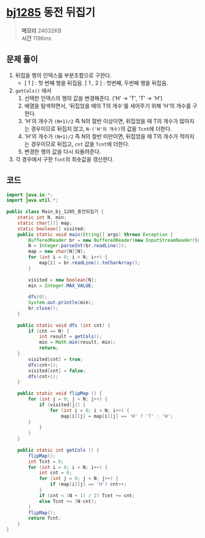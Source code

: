 # [bj1285](https://www.acmicpc.net/problem/1285) 동전 뒤집기
> **메모리** 24032KB <br/>
> **시간** 1196ms
## 문제 풀이
1. 뒤집을 행의 인덱스를 부분조합으로 구한다.
	-  [ 1 ] : 첫 번째 행을 뒤집음. [ 1 ,  2 ] : 첫번째, 두번째 행을 뒤집음. 
2. `getCols()` 에서 
	1. 선택한 인덱스의 행의 값을 변경해준다. ('H' -> 'T', 'T' -> 'H')
	2. 배열을 탐색하면서, '뒤집었을 때의 T의 개수'를 세어주기 위해 'H'의 개수를 구한다.
	3. 'H'의 개수가 `(N+1)/2` 즉 N의 절반 이상이면, 뒤집었을 때 T의 개수가 많아지는 경우이므로 뒤집지 않고, `N-('H'의 개수)`의 값을 `Tcnt`에 더한다.
	4. 'H'의 개수가 `(N+1)/2` 즉 N의 절반 미만이면, 뒤집었을 때 T의 개수가 적어지는 경우이므로 뒤집고, `cnt` 값을 `Tcnt`에 더한다.
	5. 변경한 행의 값을 다시 되돌려준다.
3. 각 경우에서 구한 `Tcnt`의 최솟값을 갱신한다.
## 코드
```java
import java.io.*;  
import java.util.*;  
  
public class Main_bj_1285_동전뒤집기 {  
    static int N, min;  
    static char[][] map;  
    static boolean[] visited;  
    public static void main(String[] args) throws Exception {  
        BufferedReader br = new BufferedReader(new InputStreamReader(System.in));  
        N = Integer.parseInt(br.readLine());  
        map = new char[N][N];  
        for (int i = 0; i < N; i++) {  
            map[i] = br.readLine().toCharArray();  
        }  
  
        visited = new boolean[N];  
        min = Integer.MAX_VALUE;  
  
        dfs(0);  
        System.out.println(min);  
        br.close();  
    }  
  
    public static void dfs (int cnt) {  
        if (cnt == N) {  
            int result = getCols();  
            min = Math.min(result, min);  
            return;
	}  
        visited[cnt] = true;  
        dfs(cnt+1);  
        visited[cnt] = false;  
        dfs(cnt+1);  
    }  
  
    public static void flipMap () {  
        for (int j = 0; j < N; j++) {  
            if (visited[j]) {  
                for (int i = 0; i < N; i++) {  
                    map[i][j] = map[i][j] == 'H' ? 'T' : 'H';  
		}  
            }  
        }  
    }  
  
    public static int getCols () {  
        flipMap();  
        int Tcnt = 0;  
        for (int i = 0; i < N; i++) {  
            int cnt = 0;  
            for (int j = 0; j < N; j++) {  
                if (map[i][j] == 'H') cnt++;  
            }  
            if (cnt < (N + 1) / 2) Tcnt += cnt;  
            else Tcnt += (N-cnt);  
        }  
        flipMap();  
        return Tcnt;  
    }  
}
```
